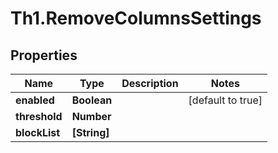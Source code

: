 # Th1.RemoveColumnsSettings

## Properties

Name | Type | Description | Notes
------------ | ------------- | ------------- | -------------
**enabled** | **Boolean** |  | [default to true]
**threshold** | **Number** |  | 
**blockList** | **[String]** |  | 


